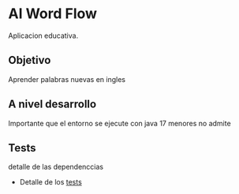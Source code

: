 # AI Word Flow
Aplicacion educativa.

## Objetivo
Aprender palabras nuevas en ingles

## A nivel desarrollo
Importante que el entorno se ejecute con java 17 menores no admite


## Tests
detalle de las dependenccias

* Detalle de los [tests](documentation/tests.md)

